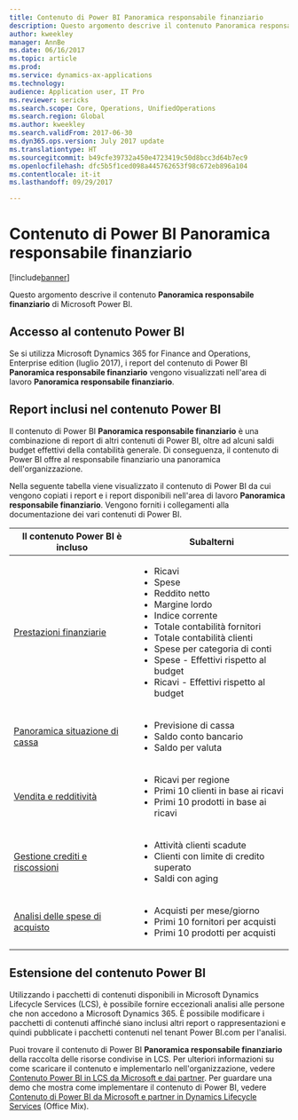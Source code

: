 ```yaml
---
title: Contenuto di Power BI Panoramica responsabile finanziario
description: Questo argomento descrive il contenuto Panoramica responsabile finanziario di Microsoft Power BI.
author: kweekley
manager: AnnBe
ms.date: 06/16/2017
ms.topic: article
ms.prod: 
ms.service: dynamics-ax-applications
ms.technology: 
audience: Application user, IT Pro
ms.reviewer: sericks
ms.search.scope: Core, Operations, UnifiedOperations
ms.search.region: Global
ms.author: kweekley
ms.search.validFrom: 2017-06-30
ms.dyn365.ops.version: July 2017 update
ms.translationtype: HT
ms.sourcegitcommit: b49cfe39732a450e4723419c50d8bcc3d64b7ec9
ms.openlocfilehash: dfc5b5f1ced098a445762653f98c672eb896a104
ms.contentlocale: it-it
ms.lasthandoff: 09/29/2017

---
```


# <a name="cfo-overview-power-bi-content"></a>Contenuto di Power BI Panoramica responsabile finanziario

[!include[banner](../includes/banner.md)]


Questo argomento descrive il contenuto **Panoramica responsabile finanziario** di Microsoft Power BI. 

## <a name="accessing-the-power-bi-content"></a>Accesso al contenuto Power BI

Se si utilizza Microsoft Dynamics 365 for Finance and Operations, Enterprise edition (luglio 2017), i report del contenuto di Power BI **Panoramica responsabile finanziario** vengono visualizzati nell'area di lavoro **Panoramica responsabile finanziario**.

## <a name="reports-that-are-included-in-the-power-bi-content"></a>Report inclusi nel contenuto Power BI
Il contenuto di Power BI **Panoramica responsabile finanziario** è una combinazione di report di altri contenuti di Power BI, oltre ad alcuni saldi budget effettivi della contabilità generale. Di conseguenza, il contenuto di Power BI offre al responsabile finanziario una panoramica dell'organizzazione.

Nella seguente tabella viene visualizzato il contenuto di Power BI da cui vengono copiati i report e i report disponibili nell'area di lavoro **Panoramica responsabile finanziario**. Vengono forniti i collegamenti alla documentazione dei vari contenuti di Power BI.

| Il contenuto Power BI è incluso     | Subalterni |
|---------------------------------------|---------|
| [Prestazioni finanziarie](financial-performance-power-bi-content-pack.md) | <ul><li>Ricavi</li><li>Spese</li><li>Reddito netto</li><li>Margine lordo</li><li>Indice corrente</li><li>Totale contabilità fornitori</li><li>Totale contabilità clienti</li><li>Spese per categoria di conti</li><li>Spese - Effettivi rispetto al budget</li><li>Ricavi - Effettivi rispetto al budget</li></ul> |
| [Panoramica situazione di cassa](../../financials/cash-bank-management/Cash-Overview-Power-BI-content.md) | <ul><li>Previsione di cassa</li><li>Saldo conto bancario</li><li>Saldo per valuta</li></ul> |
| [Vendita e redditività](sales-profitability-performance-content-pack.md) | <ul><li>Ricavi per regione</li><li>Primi 10 clienti in base ai ricavi</li><li>Primi 10 prodotti in base ai ricavi</li></ul> |
| [Gestione crediti e riscossioni](../../financials/accounts-receivable/credit-collections-power-bi.md) | <ul><li>Attività clienti scadute</li><li>Clienti con limite di credito superato</li><li>Saldi con aging</li></ul> |
| [Analisi delle spese di acquisto](../../financials/accounts-receivable/credit-collections-power-bi.md) | <ul><li>Acquisti per mese/giorno</li><li>Primi 10 fornitori per acquisti</li><li>Primi 10 prodotti per acquisti</li></ul> |

## <a name="extending-the-power-bi-content"></a>Estensione del contenuto Power BI
Utilizzando i pacchetti di contenuti disponibili in Microsoft Dynamics Lifecycle Services (LCS), è possibile fornire eccezionali analisi alle persone che non accedono a Microsoft Dynamics 365. È possibile modificare i pacchetti di contenuti affinché siano inclusi altri report o rappresentazioni e quindi pubblicate i pacchetti contenuti nel tenant Power BI.com per l'analisi.

Puoi trovare il contenuto di Power BI **Panoramica responsabile finanziario** della raccolta delle risorse condivise in LCS. Per ulteriori informazioni su come scaricare il contenuto e implementarlo nell'organizzazione, vedere [Contenuto Power BI in LCS da Microsoft e dai partner](power-bi-content-microsoft-partners.md). Per guardare una demo che mostra come implementare il contenuto di Power BI, vedere [Contenuto di Power BI da Microsoft e partner in Dynamics Lifecycle Services](https://mix.office.com/watch/9puyb1b2xs1w) (Office Mix).

